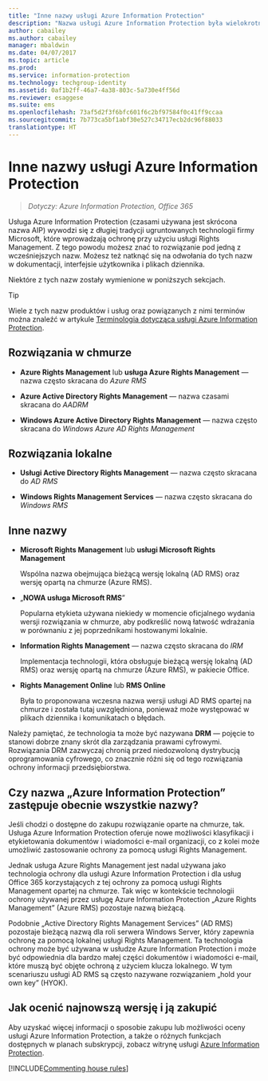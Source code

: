 ```yaml
---
title: "Inne nazwy usługi Azure Information Protection"
description: "Nazwa usługi Azure Information Protection była wielokrotnie zmieniana i możesz ją znać pod jej poprzednią nazwą."
author: cabailey
ms.author: cabailey
manager: mbaldwin
ms.date: 04/07/2017
ms.topic: article
ms.prod: 
ms.service: information-protection
ms.technology: techgroup-identity
ms.assetid: 0af1b2ff-46a7-4a38-803c-5a730e4ff56d
ms.reviewer: esaggese
ms.suite: ems
ms.openlocfilehash: 73af5d2f3f6bfc601f6c2bf97584f0c41ff9ccaa
ms.sourcegitcommit: 7b773ca5bf1abf30e527c34717ecb2dc96f88033
translationtype: HT
---
```

# <a name="azure-information-protection---also-known-as-"></a>Inne nazwy usługi Azure Information Protection

>*Dotyczy: Azure Information Protection, Office 365*

Usługa Azure Information Protection (czasami używana jest skrócona nazwa AIP) wywodzi się z długiej tradycji ugruntowanych technologii firmy Microsoft, które wprowadzają ochronę przy użyciu usługi Rights Management. Z tego powodu możesz znać to rozwiązanie pod jedną z wcześniejszych nazw. Możesz też natknąć się na odwołania do tych nazw w dokumentacji, interfejsie użytkownika i plikach dziennika. 

Niektóre z tych nazw zostały wymienione w poniższych sekcjach.

> [!TIP]
> Wiele z tych nazw produktów i usług oraz powiązanych z nimi terminów można znaleźć w artykule [Terminologia dotycząca usługi Azure Information Protection](../get-started/terminology.md).

## <a name="cloud-based-solutions"></a>Rozwiązania w chmurze

- **Azure Rights Management** lub **usługa Azure Rights Management** — nazwa często skracana do *Azure RMS*

- **Azure Active Directory Rights Management** — nazwa czasami skracana do *AADRM*

- **Windows Azure Active Directory Rights Management** — nazwa często skracana do *Windows Azure AD Rights Management*

## <a name="on-premises-solutions"></a>Rozwiązania lokalne

- **Usługi Active Directory Rights Management** — nazwa często skracana do *AD RMS*

- **Windows Rights Management Services** — nazwa często skracana do *Windows RMS*

## <a name="other-names"></a>Inne nazwy

- **Microsoft Rights Management** lub **usługi Microsoft Rights Management**
    
    Wspólna nazwa obejmująca bieżącą wersję lokalną (AD RMS) oraz wersję opartą na chmurze (Azure RMS).

- „**NOWA usługa Microsoft RMS**”
    
    Popularna etykieta używana niekiedy w momencie oficjalnego wydania wersji rozwiązania w chmurze, aby podkreślić nową łatwość wdrażania w porównaniu z jej poprzednikami hostowanymi lokalnie.

- **Information Rights Management** — nazwa często skracana do *IRM*
    
    Implementacja technologii, która obsługuje bieżącą wersję lokalną (AD RMS) oraz wersję opartą na chmurze (Azure RMS), w pakiecie Office. 

- **Rights Management Online** lub **RMS Online**
    
    Była to proponowana wczesna nazwa wersji usługi AD RMS opartej na chmurze i została tutaj uwzględniona, ponieważ może występować w plikach dziennika i komunikatach o błędach.

Należy pamiętać, że technologia ta może być nazywana **DRM** — pojęcie to stanowi dobrze znany skrót dla zarządzania prawami cyfrowymi. Rozwiązania DRM zazwyczaj chronią przed niedozwoloną dystrybucją oprogramowania cyfrowego, co znacznie różni się od tego rozwiązania ochrony informacji przedsiębiorstwa. 

## <a name="does-azure-information-protection-now-replace-all-these-names"></a>Czy nazwa „Azure Information Protection” zastępuje obecnie wszystkie nazwy?

Jeśli chodzi o dostępne do zakupu rozwiązanie oparte na chmurze, tak. Usługa Azure Information Protection oferuje nowe możliwości klasyfikacji i etykietowania dokumentów i wiadomości e-mail organizacji, co z kolei może umożliwić zastosowanie ochrony za pomocą usługi Rights Management. 

Jednak usługa Azure Rights Management jest nadal używana jako technologia ochrony dla usługi Azure Information Protection i dla usług Office 365 korzystających z tej ochrony za pomocą usługi Rights Management opartej na chmurze. Tak więc w kontekście technologii ochrony używanej przez usługę Azure Information Protection „Azure Rights Management” (Azure RMS) pozostaje nazwą bieżącą.

Podobnie „Active Directory Rights Management Services” (AD RMS) pozostaje bieżącą nazwą dla roli serwera Windows Server, który zapewnia ochronę za pomocą lokalnej usługi Rights Management. Ta technologia ochrony może być używana w usłudze Azure Information Protection i może być odpowiednia dla bardzo małej części dokumentów i wiadomości e-mail, które muszą być objęte ochroną z użyciem klucza lokalnego. W tym scenariuszu usługi AD RMS są często nazywane rozwiązaniem „hold your own key” (HYOK).

## <a name="how-to-evaluate-or-purchase-the-latest-version"></a>Jak ocenić najnowszą wersję i ją zakupić

Aby uzyskać więcej informacji o sposobie zakupu lub możliwości oceny usługi Azure Information Protection, a także o różnych funkcjach dostępnych w planach subskrypcji, zobacz witrynę usługi [Azure Information Protection](https://www.microsoft.com/cloud-platform/azure-information-protection).

[!INCLUDE[Commenting house rules](../includes/houserules.md)]